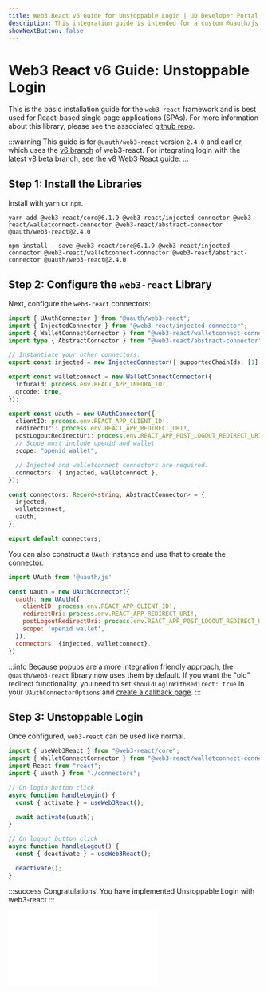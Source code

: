 ```yaml
---
title: Web3 React v6 Guide for Unstoppable Login | UD Developer Portal
description: This integration guide is intended for a custom @uauth/js integration, with ethereum provider, using web3 react library.
showNextButton: false
---
```


# Web3 React v6 Guide: Unstoppable Login

This is the basic installation guide for the `web3-react` framework and is best used for React-based single page applications (SPAs). For more information about this library, please see the associated [github repo](https://github.com/unstoppabledomains/uauth/tree/main/packages/web3-react).

:::warning
This guide is for `@uauth/web3-react` version `2.4.0` and earlier, which uses the [v6 branch](https://github.com/Uniswap/web3-react/tree/v6) of web3-react. For integrating login with the latest v8 beta branch, see the [v8 Web3 React guide](/identity/quickstart/other-integration-paths/web3-react.md).
:::

## Step 1: Install the Libraries

Install with `yarn` or `npm`.

```shell yarn
yarn add @web3-react/core@6.1.9 @web3-react/injected-connector @web3-react/walletconnect-connector @web3-react/abstract-connector @uauth/web3-react@2.4.0
```

```shell npm
npm install --save @web3-react/core@6.1.9 @web3-react/injected-connector @web3-react/walletconnect-connector @web3-react/abstract-connector @uauth/web3-react@2.4.0
```

## Step 2: Configure the `web3-react` Library

Next, configure the `web3-react` connectors:

```typescript
import { UAuthConnector } from "@uauth/web3-react";
import { InjectedConnector } from "@web3-react/injected-connector";
import { WalletConnectConnector } from "@web3-react/walletconnect-connector";
import type { AbstractConnector } from "@web3-react/abstract-connector";

// Instantiate your other connectors.
export const injected = new InjectedConnector({ supportedChainIds: [1] });

export const walletconnect = new WalletConnectConnector({
  infuraId: process.env.REACT_APP_INFURA_ID!,
  qrcode: true,
});

export const uauth = new UAuthConnector({
  clientID: process.env.REACT_APP_CLIENT_ID!,
  redirectUri: process.env.REACT_APP_REDIRECT_URI!,
  postLogoutRedirectUri: process.env.REACT_APP_POST_LOGOUT_REDIRECT_URI!,
  // Scope must include openid and wallet
  scope: "openid wallet",

  // Injected and walletconnect connectors are required.
  connectors: { injected, walletconnect },
});

const connectors: Record<string, AbstractConnector> = {
  injected,
  walletconnect,
  uauth,
};

export default connectors;
```

You can also construct a `UAuth` instance and use that to create the connector.

```javascript
import UAuth from '@uauth/js'

const uauth = new UAuthConnector({
  uauth: new UAuth({
    clientID: process.env.REACT_APP_CLIENT_ID!,
    redirectUri: process.env.REACT_APP_REDIRECT_URI!,
    postLogoutRedirectUri: process.env.REACT_APP_POST_LOGOUT_REDIRECT_URI!,
    scope: 'openid wallet',
  }),
  connectors: {injected, walletconnect},
})
```

:::info
Because popups are a more integration friendly approach, the `@uauth/web3-react` library now uses them by default. If you want the "old" redirect functionality, you need to set `shouldLoginWithRedirect: true` in your `UAuthConnectorOptions` and [create a callback page](/identity/sdk-and-libraries/web3-react.md#optionsshouldloginwithredirect).
:::

## Step 3: Unstoppable Login

Once configured, `web3-react` can be used like normal.

```javascript
import { useWeb3React } from "@web3-react/core";
import { WalletConnectConnector } from "@web3-react/walletconnect-connector";
import React from "react";
import { uauth } from "./connectors";

// On login button click
async function handleLogin() {
  const { activate } = useWeb3React();

  await activate(uauth);
}

// On logout button click
async function handleLogout() {
  const { deactivate } = useWeb3React();

  deactivate();
}
```

:::success Congratulations!
You have implemented Unstoppable Login with web3-react
:::

<embed src="/snippets/_login-paths-next.md" />
